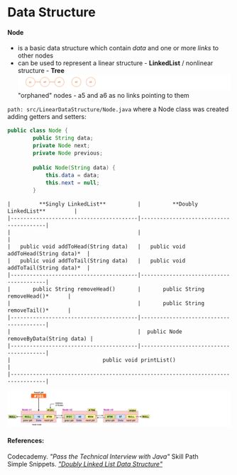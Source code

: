 # Data Structure

#### Node
- is a basic data structure which contain _data_ and one or more _links_ to other nodes
- can be used to represent a linear structure - **LinkedList** / nonlinear structure - **Tree**  
![alt-фото](https://github.com/e-terven/data_structure/blob/8d5cfef41134791fcdde8b48ea43bc5fad27dc51/images/Screenshot%202023-07-22%20at%2017.18.39.png)  
"orphaned" nodes - a5 and a6 as no links pointing to them

` path: src/LinearDataStructure/Node.java ` where a Node class was created adding getters and setters:
```java
public class Node {
        public String data;
        private Node next;
        private Node previous;

        public Node(String data) {
            this.data = data;
            this.next = null;
        }
```

  


```no-highlight
|         **Singly LinkedList**          |          **Doubly LinkedList**         |
|----------------------------------------|----------------------------------------| 
|                                        |                                        |
|   public void addToHead(String data)   |   public void addToHead(String data)*  |   
|   public void addToTail(String data)   |   public void addToTail(String data)*  |
|----------------------------------------|----------------------------------------|
|       public String removeHead()       |       public String removeHead()*      |
|                                        |       public String removeTail()*      |
|----------------------------------------|----------------------------------------| 
|                                        |  public Node removeByData(String data) |
|----------------------------------------|----------------------------------------|
|                             public void printList()                             |
|---------------------------------------------------------------------------------|
```
![alt-image](https://github.com/e-terven/data_structure/blob/7ceab5b7d1f72099725caf9d0bbc2b55bc9b365c/images/Screenshot%202023-07-22%20at%2021.04.23.png)  


#### References:  
Codecademy. _"Pass the Technical Interview with Java"_ Skill Path      
Simple Snippets. _["Doubly Linked List Data Structure"](https://simplesnippets.tech/doubly-linked-list-data-structure-all-operations-c-program-to-implement-doubly-linked-list/)_



